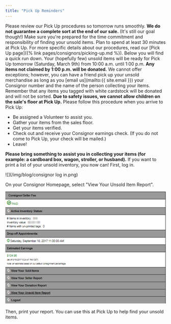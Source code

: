 ```yaml
---
title: "Pick Up Reminders"
---
```


Please review our Pick Up procedures so tomorrow runs smoothly. **We do not guarantee a complete sort at the end of our sale.** (It's still our goal though!) Make sure you're prepared for the time commitment and responsibility of finding your unsold items. Plan to spend at least 30 minutes at Pick Up. For more specific details about our procedures, read our [Pick Up page]({% link pages/consignors/picking-up.md %}). Below you will find a quick run down. Your (hopefully few) unsold items will be ready for Pick Up tomorrow (Saturday, March 9th) from 10:00 a.m. until 1:00 p.m. **Any items not claimed by 1:00 p.m. will be donated.** We cannot offer exceptions; however, you can have a friend pick up your unsold merchandise as long as you [email us](mailto:{{ site.email }}) your Consignor number and the name of the person collecting your items. Remember that any items you tagged with white cardstock will be donated and will not be sorted. **Due to safety issues, we cannot allow children on the sale's floor at Pick Up.** Please follow this procedure when you arrive to Pick Up:

* Be assigned a Volunteer to assist you.
* Gather your items from the sales floor.
* Get your items verified.
* Check out and receive your Consignor earnings check. (If you do not come to Pick Up, your check will be mailed.)
* Leave!

**Please bring something to assist you in collecting your items (for example: a cardboard box, wagon, stroller, or husband).** If you want to print a list of your unsold inventory, you now can! First, log in.

![](/img/blog/consignor log in.png)

On your Consignor Homepage, select "View Your Unsold Item Report".

![](/img/blog/homepage3.png)

Then, print your report. You can use this at Pick Up to help find your unsold items.
